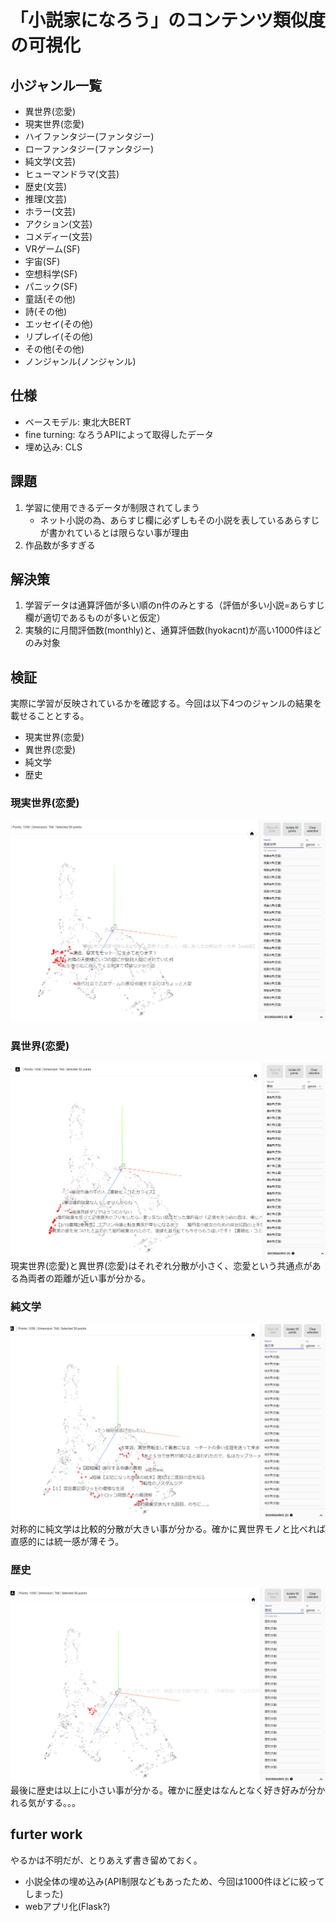# 「小説家になろう」のコンテンツ類似度の可視化


## 小ジャンル一覧
- 異世界(恋愛)
- 現実世界(恋愛)
- ハイファンタジー(ファンタジー)
- ローファンタジー(ファンタジー)
- 純文学(文芸)
- ヒューマンドラマ(文芸)
- 歴史(文芸)
- 推理(文芸)
- ホラー(文芸)
- アクション(文芸)
- コメディー(文芸)
- VRゲーム(SF)
- 宇宙(SF)
- 空想科学(SF)
- パニック(SF)
- 童話(その他)
- 詩(その他)
- エッセイ(その他)
- リプレイ(その他)
- その他(その他)
- ノンジャンル(ノンジャンル)

## 仕様
- ベースモデル: 東北大BERT
- fine turning: なろうAPIによって取得したデータ
- 埋め込み: CLS

## 課題
1. 学習に使用できるデータが制限されてしまう
    - ネット小説の為、あらすじ欄に必ずしもその小説を表しているあらすじが書かれているとは限らない事が理由
2. 作品数が多すぎる

## 解決策
1. 学習データは通算評価が多い順のn件のみとする（評価が多い小説=あらすじ欄が適切であるものが多いと仮定）
2. 実験的に月間評価数(monthly)と、通算評価数(hyokacnt)が高い1000件ほどのみ対象

## 検証
実際に学習が反映されているかを確認する。今回は以下4つのジャンルの結果を載せることとする。
- 現実世界(恋愛)
- 異世界(恋愛)
- 純文学
- 歴史

### 現実世界(恋愛)
![genjitu_renai](images/genjitu_renai.png)
### 異世界(恋愛)
![isekai_renai](images/isekai_renai.png)
現実世界(恋愛)と異世界(恋愛)はそれぞれ分散が小さく、恋愛という共通点がある為両者の距離が近い事が分かる。

### 純文学
![junbungaku](images/junbungaku.png)
対称的に純文学は比較的分散が大きい事が分かる。確かに異世界モノと比べれば直感的には統一感が薄そう。

### 歴史
![rekishi](images/rekishi.png)
最後に歴史は以上に小さい事が分かる。確かに歴史はなんとなく好き好みが分かれる気がする。。。

## furter work
やるかは不明だが、とりあえず書き留めておく。
- 小説全体の埋め込み(API制限などもあったため、今回は1000件ほどに絞ってしまった)
- webアプリ化(Flask?)
